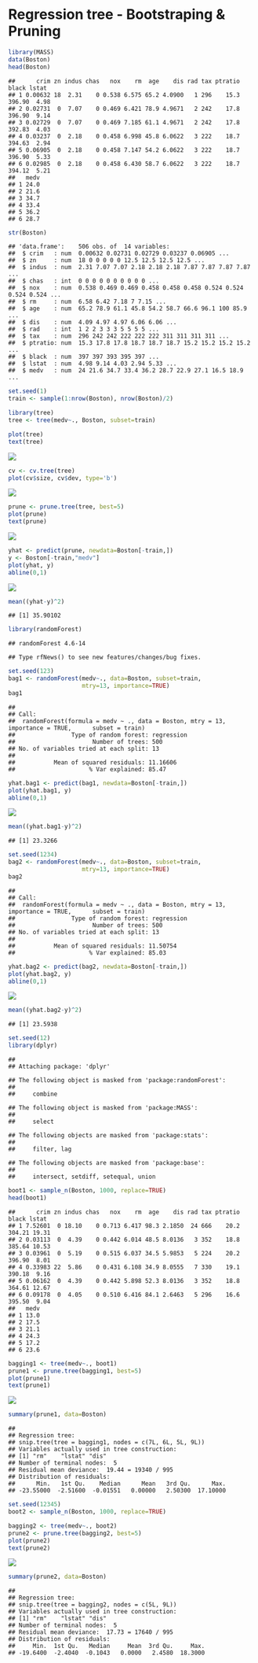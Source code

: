 Regression tree - Bootstraping & Pruning
================

``` r
library(MASS)
data(Boston)
head(Boston)
```

    ##      crim zn indus chas   nox    rm  age    dis rad tax ptratio  black lstat
    ## 1 0.00632 18  2.31    0 0.538 6.575 65.2 4.0900   1 296    15.3 396.90  4.98
    ## 2 0.02731  0  7.07    0 0.469 6.421 78.9 4.9671   2 242    17.8 396.90  9.14
    ## 3 0.02729  0  7.07    0 0.469 7.185 61.1 4.9671   2 242    17.8 392.83  4.03
    ## 4 0.03237  0  2.18    0 0.458 6.998 45.8 6.0622   3 222    18.7 394.63  2.94
    ## 5 0.06905  0  2.18    0 0.458 7.147 54.2 6.0622   3 222    18.7 396.90  5.33
    ## 6 0.02985  0  2.18    0 0.458 6.430 58.7 6.0622   3 222    18.7 394.12  5.21
    ##   medv
    ## 1 24.0
    ## 2 21.6
    ## 3 34.7
    ## 4 33.4
    ## 5 36.2
    ## 6 28.7

``` r
str(Boston)
```

    ## 'data.frame':    506 obs. of  14 variables:
    ##  $ crim   : num  0.00632 0.02731 0.02729 0.03237 0.06905 ...
    ##  $ zn     : num  18 0 0 0 0 0 12.5 12.5 12.5 12.5 ...
    ##  $ indus  : num  2.31 7.07 7.07 2.18 2.18 2.18 7.87 7.87 7.87 7.87 ...
    ##  $ chas   : int  0 0 0 0 0 0 0 0 0 0 ...
    ##  $ nox    : num  0.538 0.469 0.469 0.458 0.458 0.458 0.524 0.524 0.524 0.524 ...
    ##  $ rm     : num  6.58 6.42 7.18 7 7.15 ...
    ##  $ age    : num  65.2 78.9 61.1 45.8 54.2 58.7 66.6 96.1 100 85.9 ...
    ##  $ dis    : num  4.09 4.97 4.97 6.06 6.06 ...
    ##  $ rad    : int  1 2 2 3 3 3 5 5 5 5 ...
    ##  $ tax    : num  296 242 242 222 222 222 311 311 311 311 ...
    ##  $ ptratio: num  15.3 17.8 17.8 18.7 18.7 18.7 15.2 15.2 15.2 15.2 ...
    ##  $ black  : num  397 397 393 395 397 ...
    ##  $ lstat  : num  4.98 9.14 4.03 2.94 5.33 ...
    ##  $ medv   : num  24 21.6 34.7 33.4 36.2 28.7 22.9 27.1 16.5 18.9 ...

``` r
set.seed(1)
train <- sample(1:nrow(Boston), nrow(Boston)/2)

library(tree)
tree <- tree(medv~., Boston, subset=train)

plot(tree)
text(tree)
```

![](빅데이터분석-과제-6_files/figure-markdown_github/unnamed-chunk-3-1.png)

``` r
cv <- cv.tree(tree)
plot(cv$size, cv$dev, type='b')
```

![](빅데이터분석-과제-6_files/figure-markdown_github/unnamed-chunk-4-1.png)

``` r
prune <- prune.tree(tree, best=5)
plot(prune)
text(prune)
```

![](빅데이터분석-과제-6_files/figure-markdown_github/unnamed-chunk-5-1.png)

``` r
yhat <- predict(prune, newdata=Boston[-train,])
y <- Boston[-train,"medv"]
plot(yhat, y)
abline(0,1)
```

![](빅데이터분석-과제-6_files/figure-markdown_github/unnamed-chunk-6-1.png)

``` r
mean((yhat-y)^2)
```

    ## [1] 35.90102

``` r
library(randomForest)
```

    ## randomForest 4.6-14

    ## Type rfNews() to see new features/changes/bug fixes.

``` r
set.seed(123)
bag1 <- randomForest(medv~., data=Boston, subset=train,
                     mtry=13, importance=TRUE)
bag1
```

    ## 
    ## Call:
    ##  randomForest(formula = medv ~ ., data = Boston, mtry = 13, importance = TRUE,      subset = train) 
    ##                Type of random forest: regression
    ##                      Number of trees: 500
    ## No. of variables tried at each split: 13
    ## 
    ##           Mean of squared residuals: 11.16606
    ##                     % Var explained: 85.47

``` r
yhat.bag1 <- predict(bag1, newdata=Boston[-train,])
plot(yhat.bag1, y)
abline(0,1)
```

![](빅데이터분석-과제-6_files/figure-markdown_github/unnamed-chunk-9-1.png)

``` r
mean((yhat.bag1-y)^2)
```

    ## [1] 23.3266

``` r
set.seed(1234)
bag2 <- randomForest(medv~., data=Boston, subset=train,
                     mtry=13, importance=TRUE)
bag2
```

    ## 
    ## Call:
    ##  randomForest(formula = medv ~ ., data = Boston, mtry = 13, importance = TRUE,      subset = train) 
    ##                Type of random forest: regression
    ##                      Number of trees: 500
    ## No. of variables tried at each split: 13
    ## 
    ##           Mean of squared residuals: 11.50754
    ##                     % Var explained: 85.03

``` r
yhat.bag2 <- predict(bag2, newdata=Boston[-train,])
plot(yhat.bag2, y)
abline(0,1)
```

![](빅데이터분석-과제-6_files/figure-markdown_github/unnamed-chunk-12-1.png)

``` r
mean((yhat.bag2-y)^2)
```

    ## [1] 23.5938

``` r
set.seed(12)
library(dplyr)
```

    ## 
    ## Attaching package: 'dplyr'

    ## The following object is masked from 'package:randomForest':
    ## 
    ##     combine

    ## The following object is masked from 'package:MASS':
    ## 
    ##     select

    ## The following objects are masked from 'package:stats':
    ## 
    ##     filter, lag

    ## The following objects are masked from 'package:base':
    ## 
    ##     intersect, setdiff, setequal, union

``` r
boot1 <- sample_n(Boston, 1000, replace=TRUE)
head(boot1)
```

    ##      crim zn indus chas   nox    rm  age    dis rad tax ptratio  black lstat
    ## 1 7.52601  0 18.10    0 0.713 6.417 98.3 2.1850  24 666    20.2 304.21 19.31
    ## 2 0.03113  0  4.39    0 0.442 6.014 48.5 8.0136   3 352    18.8 385.64 10.53
    ## 3 0.03961  0  5.19    0 0.515 6.037 34.5 5.9853   5 224    20.2 396.90  8.01
    ## 4 0.33983 22  5.86    0 0.431 6.108 34.9 8.0555   7 330    19.1 390.18  9.16
    ## 5 0.06162  0  4.39    0 0.442 5.898 52.3 8.0136   3 352    18.8 364.61 12.67
    ## 6 0.09178  0  4.05    0 0.510 6.416 84.1 2.6463   5 296    16.6 395.50  9.04
    ##   medv
    ## 1 13.0
    ## 2 17.5
    ## 3 21.1
    ## 4 24.3
    ## 5 17.2
    ## 6 23.6

``` r
bagging1 <- tree(medv~., boot1)
prune1 <- prune.tree(bagging1, best=5)
plot(prune1)
text(prune1)
```

![](빅데이터분석-과제-6_files/figure-markdown_github/unnamed-chunk-15-1.png)

``` r
summary(prune1, data=Boston)
```

    ## 
    ## Regression tree:
    ## snip.tree(tree = bagging1, nodes = c(7L, 6L, 5L, 9L))
    ## Variables actually used in tree construction:
    ## [1] "rm"    "lstat" "dis"  
    ## Number of terminal nodes:  5 
    ## Residual mean deviance:  19.44 = 19340 / 995 
    ## Distribution of residuals:
    ##      Min.   1st Qu.    Median      Mean   3rd Qu.      Max. 
    ## -23.55000  -2.51600  -0.01551   0.00000   2.50300  17.10000

``` r
set.seed(12345)
boot2 <- sample_n(Boston, 1000, replace=TRUE)
```

``` r
bagging2 <- tree(medv~., boot2)
prune2 <- prune.tree(bagging2, best=5)
plot(prune2)
text(prune2)
```

![](빅데이터분석-과제-6_files/figure-markdown_github/unnamed-chunk-18-1.png)

``` r
summary(prune2, data=Boston)
```

    ## 
    ## Regression tree:
    ## snip.tree(tree = bagging2, nodes = c(5L, 9L))
    ## Variables actually used in tree construction:
    ## [1] "rm"    "lstat" "dis"  
    ## Number of terminal nodes:  5 
    ## Residual mean deviance:  17.73 = 17640 / 995 
    ## Distribution of residuals:
    ##     Min.  1st Qu.   Median     Mean  3rd Qu.     Max. 
    ## -19.6400  -2.4040  -0.1043   0.0000   2.4580  18.3000
